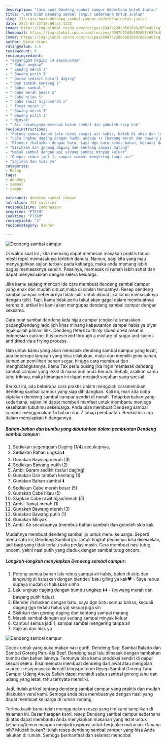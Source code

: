 ```yaml
---
description: "Cara buat Dendeng sambal campur Sederhana Untuk Jualan"
title: "Cara buat Dendeng sambal campur Sederhana Untuk Jualan"
slug: 213-cara-buat-dendeng-sambal-campur-sederhana-untuk-jualan
date: 2021-04-21T20:09:34.112Z
image: https://img-global.cpcdn.com/recipes/8947b22d8b5026b8/680x482cq70/dendeng-sambal-campur-foto-resep-utama.jpg
thumbnail: https://img-global.cpcdn.com/recipes/8947b22d8b5026b8/680x482cq70/dendeng-sambal-campur-foto-resep-utama.jpg
cover: https://img-global.cpcdn.com/recipes/8947b22d8b5026b8/680x482cq70/dendeng-sambal-campur-foto-resep-utama.jpg
author: Devin Grant
ratingvalue: 3.6
reviewcount: 9
recipeingredient:
- "segenggam Daging 14 secukupnya"
- " Bahan ungkap"
- " Bawang merah 3"
- " Bawang putih 2"
- " Garam sedikit baluri daging"
- " Dan tambah kentang 1"
- " Bahan sambal "
- " Cabe merah besar 5"
- " Cabe hijau 5"
- " Cabe rawit hijaumerah 5"
- " Tomat merah 1"
- " Bawang merah 3"
- " Bawang putih 1"
- " Minyak"
- " Air secukupnya merebus bahan sambal dan goboleh skip kak"
recipeinstructions:
- "Potong semua bahan lalu rebus sampai air habis, boleh di skip dan langsung di haluskan dengan blender/ batu giling ya kak❤️ Saya rebus supaya mudah di haluskan sihhh"
- "Lalu ungkap daging dengan bumbu ungkap ⬇️⬇️ (bawang merah dan bawang putih halus)"
- "Blender /haluskan dengan batu, saya dgn batu semua bahan, kecuali daging (jgn terlalu halus ya) sesuai juga sih"
- "Sisihkan dan goreng daging dan kentang sampai matang"
- "Masak sambal dengan api sedang sampai minyak keluar"
- "Campur semua jadi 1, sampai sambal mengering tanpa air"
- "Sajikan dan hias ya"
categories:
- Resep
tags:
- dendeng
- sambal
- campur

katakunci: dendeng sambal campur 
nutrition: 224 calories
recipecuisine: Indonesian
preptime: "PT28M"
cooktime: "PT36M"
recipeyield: "2"
recipecategory: Dinner

---
```



![Dendeng sambal campur](https://img-global.cpcdn.com/recipes/8947b22d8b5026b8/680x482cq70/dendeng-sambal-campur-foto-resep-utama.jpg)

Di waktu  saat ini , kita memang dapat memesan masakan praktis tanpa mesti repot memasaknya terlebih dahulu. Namun, bagi kita yang mau menyuguhkan sajian terbaik pada keluarga, maka anda memang lebih bagus memasaknya sendiri. Pasalnya, memasak di rumah lebih sehat dan dapat menyesuaikan dengan selera keluarga.

Jika kamu sedang mencari ide cara membuat dendeng sambal campur yang enak dan mudah dibuat,maka di sinilah tempatnya. Resep dendeng sambal campur  sebenarnya tidak sulit untuk dibuat jika kamu memasaknya dengan teliti. Tapi, kamu tidak perlu takut akan gagal dalam membuatnya 
karena di artikel ini kami akan mengupas dendeng sambal campur dengan seksama.  

Cara buat sambal dendeng lada hijau campur jengkol ala masakan padangDendeng lado ijoh khas minang kabautanton sampai habis ya biyar ngak salah paham link. Dendeng refers to thinly sliced dried meat in Indonesian cuisine. It is preserved through a mixture of sugar and spices and dried via a frying process.

Nah untuk kamu yang akan memasak dendeng sambal campur yang lezat, ada beberapa langkah yang bisa dilakukan, mulai dari memilih jenis bahan, kemudian pemilihan bahan segar, hingga cara membuat dan menghidangkannya. kamu Tak perlu pusing jika ingin memasak dendeng sambal campur yang lezat di mana pun anda berada. Sebab, asalkan kamu  tahu triknya, maka hidangan ini dapat menjadi suguhan yang spesial.

Berikut ini, ada beberapa cara praktis  dalam mengolah caramembuat dendeng sambal campur yang siap dihidangkan. Kali ini, mari kita coba ciptakan dendeng sambal campur sendiri di rumah. Tetap berbahan yang sederhana, sajian ini dapat memberi manfaat untuk membantu menjaga kesehatan tubuhmu sekeluarga. Anda bisa membuat Dendeng sambal campur menggunakan 15 bahan dan 7 tahap pembuatan. Berikut ini cara dalam menyiapkan hidangannya.

<!--inarticleads1-->

##### Bahan-bahan dan bumbu yang dibutuhkan dalam pembuatan Dendeng sambal campur:

1. Sediakan segenggam Daging (1/4) secukupnya,
1. Sediakan  Bahan ungkap⬇️
1. Gunakan  Bawang merah (3)
1. Sediakan  Bawang putih (2)
1. Ambil  Garam sedikit (baluri daging)
1. Gunakan  Dan tambah kentang (1)
1. Gunakan  Bahan sambal ⬇️
1. Sediakan  Cabe merah besar (5)
1. Gunakan  Cabe hijau (5)
1. Siapkan  Cabe rawit hijau/merah (5)
1. Ambil  Tomat merah (1)
1. Gunakan  Bawang merah (3)
1. Gunakan  Bawang putih (1)
1. Gunakan  Minyak
1. Ambil  Air secukupnya (merebus bahan sambal) dan goboleh skip kak


Mudahnya membuat dendeng sambal ijo untuk menu keluarga. Seperti menu satu ini, Dendeng Sambal Ijo. Untuk tingkat pedasnya bisa disesuikan, jadi bagi yang tidak terlalu suka pedas masih. Cara membuat nasi tutug oncom, yakni nasi putih yang diaduk dengan sambal tutug oncom. 

<!--inarticleads2-->

##### Langkah-langkah menyiapkan Dendeng sambal campur:

1. Potong semua bahan lalu rebus sampai air habis, boleh di skip dan langsung di haluskan dengan blender/ batu giling ya kak❤️ - Saya rebus supaya mudah di haluskan sihhh
1. Lalu ungkap daging dengan bumbu ungkap ⬇️⬇️ - (bawang merah dan bawang putih halus)
1. Blender /haluskan dengan batu, saya dgn batu semua bahan, kecuali daging (jgn terlalu halus ya) sesuai juga sih
1. Sisihkan dan goreng daging dan kentang sampai matang
1. Masak sambal dengan api sedang sampai minyak keluar
1. Campur semua jadi 1, sampai sambal mengering tanpa air
1. Sajikan dan hias ya
<img src="//assets-global.cpcdn.com/assets/icons/button_play-2c75c40dde080a61004c1f40b05d8f140eaff45d7e9e6481dc71c63d2e7c4909.png" alt="Dendeng sambal campur">

Cocok untuk yang suka makan nasi gurih. Dendeng Sapi Sambal Balado dan Sambal Goreng Paru Ala Beef. Dendeng sapi lalu dimasak dengan tambahan bumbu dan bahan lainnya. Tentunya bisa kamu produksi sendiri di dapur sesuai selera. Bisa memulai membuat dendeng dari awal atau mengolah. source : resepmasakankreatif.blogspot.com Resep Sambal Goreng Tahu Campur Udang Aneka Selain dapat menjadi sajian sambal goreng tahu dan udang yang lezat, tahu ternyata memiliki. 

Jadi, itulah artikel tentang  dendeng sambal campur  yang praktis dan mudah dilakukan versi kami. Semoga anda bisa membuatnya dengan hasil yang dapat membuat keluarga di rumah senang. 

Terima kasih kamu telah menggunakan resep yang tim kami tampilkan di halaman ini. Besar harapan kami, resep  Dendeng sambal campur sederhana di atas dapat membantu Anda menyiapkan makanan yang lezat untuk keluarga/teman maupun menjadi inspirasi untuk berjualan makanan. Gimana nih? Mudah bukan? Itulah resep dendeng sambal campur yang bisa Anda lakukan di rumah. Semoga bermanfaat dan selamat mencoba!

